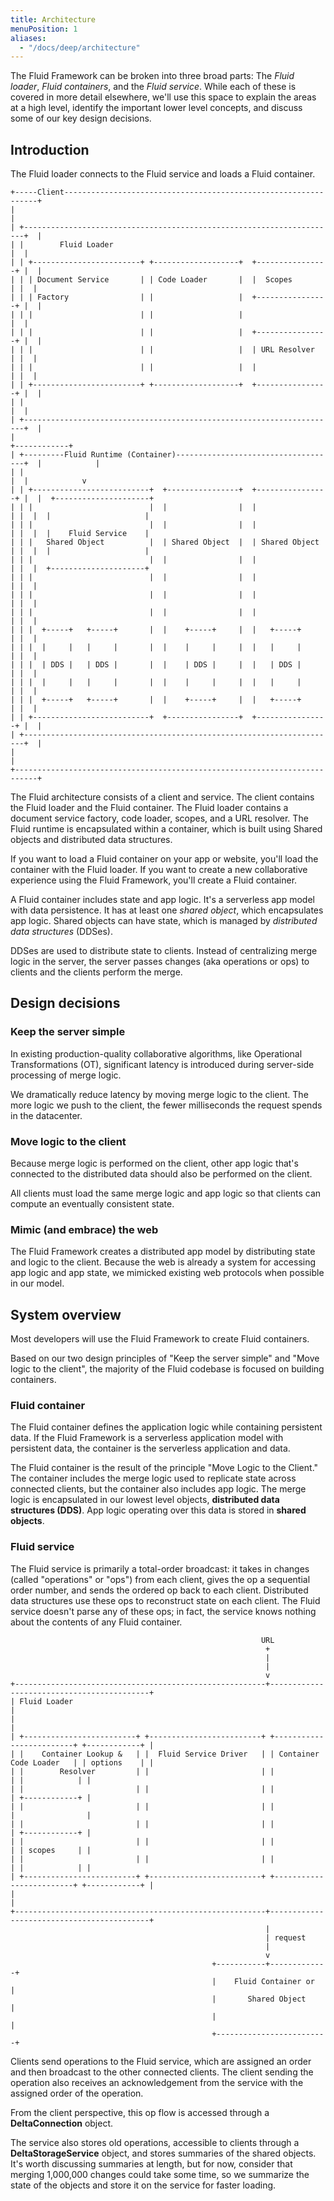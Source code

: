 ```yaml
---
title: Architecture
menuPosition: 1
aliases:
  - "/docs/deep/architecture"
---
```


The Fluid Framework can be broken into three broad parts: The *Fluid loader*, *Fluid containers*, and the *Fluid
service*. While each of these is covered in more detail elsewhere, we'll use this space to explain the areas at a high
level, identify the important lower level concepts, and discuss some of our key design decisions.

## Introduction

The Fluid loader connects to the Fluid service and loads a Fluid container.

```goat
+-----Client----------------------------------------------------------------+
|                                                                           |
| +----------------------------------------------------------------------+  |
| |        Fluid Loader                                                  |  |
| | +------------------------+ +-------------------+  +----------------+ |  |
| | | Document Service       | | Code Loader       |  |  Scopes        | |  |
| | | Factory                | |                   |  +----------------+ |  |
| | |                        | |                   |                     |  |
| | |                        | |                   |  +----------------+ |  |
| | |                        | |                   |  | URL Resolver   | |  |
| | |                        | |                   |  |                | |  |
| | +------------------------+ +-------------------+  +----------------+ |  |
| |                                                                      |  |
| +----------------------------------------------------------------------+  |
|                                                                           +------------+
| +---------Fluid Runtime (Container)------------------------------------+  |            |
| |                                                                      |  |            v
| | +--------------------------+  +----------------+  +----------------+ |  |  +---------------------+
| | |                          |  |                |  |                | |  |  |                     |
| | |                          |  |                |  |                | |  |  |    Fluid Service    |
| | |   Shared Object          |  | Shared Object  |  | Shared Object  | |  |  |                     |
| | |                          |  |                |  |                | |  |  +---------------------+
| | |                          |  |                |  |                | |  |
| | |                          |  |                |  |                | |  |
| | |                          |  |                |  |                | |  |
| | |  +-----+   +-----+       |  |    +-----+     |  |   +-----+      | |  |
| | |  |     |   |     |       |  |    |     |     |  |   |     |      | |  |
| | |  | DDS |   | DDS |       |  |    | DDS |     |  |   | DDS |      | |  |
| | |  |     |   |     |       |  |    |     |     |  |   |     |      | |  |
| | |  +-----+   +-----+       |  |    +-----+     |  |   +-----+      | |  |
| | +--------------------------+  +----------------+  +----------------+ |  |
| +----------------------------------------------------------------------+  |
|                                                                           |
+---------------------------------------------------------------------------+
```

The Fluid architecture consists of a client and service. The
client contains the Fluid loader and the Fluid container. The Fluid loader contains a document service factory, code
loader, scopes, and a URL resolver. The Fluid runtime is encapsulated within a container, which is built using Shared
objects and distributed data structures.

If you want to load a Fluid container on your app or website, you'll load the container with the Fluid loader. If you
want to create a new collaborative experience using the Fluid Framework, you'll create a Fluid container.

A Fluid container includes state and app logic. It's a serverless app model with data persistence. It has at least one
*shared object*, which encapsulates app logic. Shared objects can have state, which is managed by *distributed data
structures* (DDSes).

DDSes are used to distribute state to clients. Instead of centralizing merge logic in the
server, the server passes changes (aka operations or ops) to clients and the clients perform the merge.

## Design decisions

### Keep the server simple

In existing production-quality collaborative algorithms, like Operational Transformations (OT), significant latency is
introduced during server-side processing of merge logic.

We dramatically reduce latency by moving merge logic to the client. The more logic we push to the client, the fewer
milliseconds the request spends in the datacenter.

### Move logic to the client

Because merge logic is performed on the client, other app logic that's connected to the distributed data should also be
performed on the client.

All clients must load the same merge logic and app logic so that clients can compute an eventually consistent state.

### Mimic (and embrace) the web

The Fluid Framework creates a distributed app model by distributing state and logic to the client. Because the web is
already a system for accessing app logic and app state, we mimicked existing web protocols when possible in our model.

## System overview

Most developers will use the Fluid Framework to create Fluid containers.

Based on our two design principles of "Keep the server simple" and "Move logic to the client", the majority of the Fluid
codebase is focused on building containers.

### Fluid container

The Fluid container defines the application logic while containing persistent data. If the Fluid Framework is a
serverless application model with persistent data, the container is the serverless application and data.

The Fluid container is the result of the principle "Move Logic to the Client." The container includes the merge logic
used to replicate state across connected clients, but the container also includes app logic. The merge logic is
encapsulated in our lowest level objects, **distributed data structures (DDS)**. App logic operating over this data is
stored in **shared objects**.

### Fluid service

The Fluid service is primarily a total-order broadcast: it takes in changes (called "operations" or "ops") from each
client, gives the op a sequential order number, and sends the ordered op back to each client. Distributed data
structures use these ops to reconstruct state on each client. The Fluid service doesn't parse any of these ops; in fact,
the service knows nothing about the contents of any Fluid container.

```goat
                                                        URL
                                                         +
                                                         |
                                                         |
                                                         v
+--------------------------------------------------------+-------------------------------------------+
| Fluid Loader                                                                                       |
|                                                                                                    |
| +-------------------------+ +-------------------------+ +-------------------------+ +------------+ |
| |    Container Lookup &   | |  Fluid Service Driver   | | Container Code Loader   | | options    | |
| |        Resolver         | |                         | |                         | |            | |
| |                         | |                         | |                         | +------------+ |
| |                         | |                         | |                         |                |
| |                         | |                         | |                         | +------------+ |
| |                         | |                         | |                         | | scopes     | |
| |                         | |                         | |                         | |            | |
| +-------------------------+ +-------------------------+ +-------------------------+ +------------+ |
|                                                                                                    |
+--------------------------------------------------------+-------------------------------------------+
                                                         |
                                                         | request
                                                         |
                                                         v
                                             +-----------+-------------+
                                             |    Fluid Container or   |
                                             |       Shared Object     |
                                             |                         |
                                             +-------------------------+
```

Clients send operations to the Fluid service, which are assigned an order and then broadcast to the other connected
clients. The client sending the operation also receives an acknowledgement from the service with the assigned order of
the operation.

From the client perspective, this op flow is accessed through a **DeltaConnection** object.

The service also stores old operations, accessible to clients through a **DeltaStorageService** object, and stores
summaries of the shared objects. It's worth discussing summaries at length, but for now, consider that merging
1,000,000 changes could take some time, so we summarize the state of the objects and store it on the service for faster
loading.
